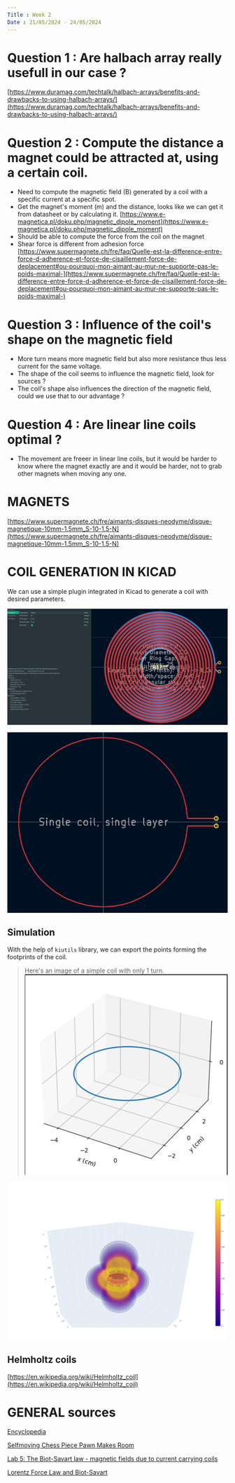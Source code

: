 ```yaml
---
Title : Week 2
Date : 21/05/2024 - 24/05/2024
---
```



# Question 1 : Are halbach array really usefull in our case ?

[https://www.duramag.com/techtalk/halbach-arrays/benefits-and-drawbacks-to-using-halbach-arrays/](https://www.duramag.com/techtalk/halbach-arrays/benefits-and-drawbacks-to-using-halbach-arrays/)



# Question 2 : Compute the distance a magnet could be attracted at, using a certain coil.
- Need to compute the magnetic field (B) generated by a coil with a specific current at a specific spot.
- Get the magnet's moment (m) and the distance, looks like we can get it from datasheet or by calculating it. [https://www.e-magnetica.pl/doku.php/magnetic_dipole_moment](https://www.e-magnetica.pl/doku.php/magnetic_dipole_moment)
- Should be able to compute the force from the coil on the magnet
- Shear force is different from adhesion force [https://www.supermagnete.ch/fre/faq/Quelle-est-la-difference-entre-force-d-adherence-et-force-de-cisaillement-force-de-deplacement#ou-pourquoi-mon-aimant-au-mur-ne-supporte-pas-le-poids-maximal-](https://www.supermagnete.ch/fre/faq/Quelle-est-la-difference-entre-force-d-adherence-et-force-de-cisaillement-force-de-deplacement#ou-pourquoi-mon-aimant-au-mur-ne-supporte-pas-le-poids-maximal-)

# Question 3 : Influence of the coil's shape on the magnetic field
- More turn means more magnetic field but also more resistance thus less current for the same voltage.
- The shape of the coil seems to influence the magnetic field, look for sources ?
- The coil's shape also influences the direction of the magnetic field, could we use that to our advantage ?

# Question 4 : Are linear line coils optimal ?
- The movement are freeer in linear line coils, but it would be harder to know where the magnet exactly are and it would be harder, not to grab other magnets when moving any one.

# MAGNETS

[https://www.supermagnete.ch/fre/aimants-disques-neodyme/disque-magnetique-10mm-1.5mm_S-10-1.5-N](https://www.supermagnete.ch/fre/aimants-disques-neodyme/disque-magnetique-10mm-1.5mm_S-10-1.5-N)

# COIL GENERATION IN KICAD
We can use a simple plugin integrated in Kicad to generate a coil with desired parameters. 

![wizard_coils.png](wizard_coils.png)

![single_coil.png](single_coil.png)

## Simulation
With the help of `kiutils` library, we can export the points forming the footprints of the coil.

> Here's an image of a simple coil with only 1 turn.
> ![Image of points](coils_points.png)


![](3d_plot_field.png)

## Helmholtz coils

[https://en.wikipedia.org/wiki/Helmholtz_coil](https://en.wikipedia.org/wiki/Helmholtz_coil)


# GENERAL sources
[Encyclopedia](https://www.e-magnetica.pl/doku.php/start)

[Selfmoving Chess Piece Pawn Makes Room](https://www.youtube.com/shorts/qu3ETY4ECMg
)

[Lab 5: The Biot-Savart law - magnetic
fields due to current carrying coils](http://www.yorku.ca/marko/PHYS2211/Lab5.pdf)

[Lorentz Force Law and Biot-Savart](https://andrealommen.github.io/PHY309/lectures/lorentz)